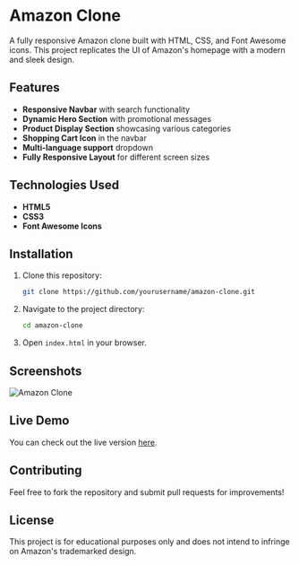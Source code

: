 # Amazon Clone

A fully responsive Amazon clone built with HTML, CSS, and Font Awesome icons. This project replicates the UI of Amazon's homepage with a modern and sleek design.

## Features
- **Responsive Navbar** with search functionality
- **Dynamic Hero Section** with promotional messages
- **Product Display Section** showcasing various categories
- **Shopping Cart Icon** in the navbar
- **Multi-language support** dropdown
- **Fully Responsive Layout** for different screen sizes

## Technologies Used
- **HTML5**
- **CSS3**
- **Font Awesome Icons**

## Installation
1. Clone this repository:
   ```bash
   git clone https://github.com/yourusername/amazon-clone.git
   ```
2. Navigate to the project directory:
   ```bash
   cd amazon-clone
   ```
3. Open `index.html` in your browser.

## Screenshots
![Amazon Clone](screenshot.png)

## Live Demo
You can check out the live version [here](https://your-live-demo-link.com).

## Contributing
Feel free to fork the repository and submit pull requests for improvements!

## License
This project is for educational purposes only and does not intend to infringe on Amazon's trademarked design.

